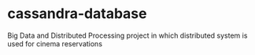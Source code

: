 # cassandra-database
Big Data and Distributed Processing project in which distributed system is used for cinema reservations

